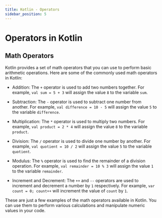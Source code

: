 ```yaml
---
title: Kotlin - Operators
sidebar_position: 5
---
```


# Operators in Kotlin

## Math Operators

Kotlin provides a set of math operators that you can use to perform basic arithmetic operations. Here are some of the commonly used math operators in Kotlin:

- Addition: The `+` operator is used to add two numbers together. For example, `val sum = 5 + 3` will assign the value `8` to the variable `sum`.

- Subtraction: The `-` operator is used to subtract one number from another. For example, `val difference = 10 - 5` will assign the value `5` to the variable `difference`.

- Multiplication: The `*` operator is used to multiply two numbers. For example, `val product = 2 * 4` will assign the value `8` to the variable `product`.

- Division: The `/` operator is used to divide one number by another. For example, `val quotient = 10 / 2` will assign the value `5` to the variable `quotient`.

- Modulus: The `%` operator is used to find the remainder of a division operation. For example, `val remainder = 10 % 3` will assign the value `1` to the variable `remainder`.

- Increment and Decrement: The `++` and `--` operators are used to increment and decrement a number by `1` respectively. For example, `var count = 0; count++` will increment the value of `count` by `1`.

These are just a few examples of the math operators available in Kotlin. You can use them to perform various calculations and manipulate numeric values in your code.